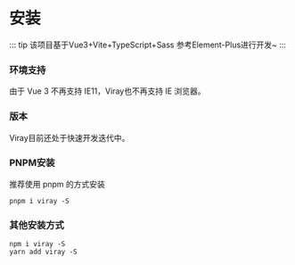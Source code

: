 # 安装


::: tip
该项目基于Vue3+Vite+TypeScript+Sass 参考Element-Plus进行开发~
:::
### 环境支持
由于 Vue 3 不再支持 IE11，Viray也不再支持 IE 浏览器。

### 版本
Viray目前还处于快速开发迭代中。


### PNPM安装
推荐使用 pnpm 的方式安装
```
pnpm i viray -S
```

### 其他安装方式
```
npm i viray -S
yarn add viray -S
```